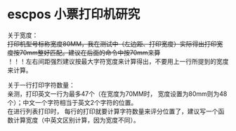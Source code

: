 # escpos 小票打印机研究

关于宽度：   
~~打印机型号标称宽度80MM，我在测试中（左边距、打印宽度）实际得出打印宽度按70mm整好匹配。建议在后面的命令中按70mm来算~~   
！！！左右间距强烈建议按最大字符宽度来计算得出，不要用上一行所提到的宽度来计算。   

关于一行打印字符数量：   
亲测，打印英文一行为最多47个（在宽度为70MM时， 宽度设置为80mm则为48个）；中文一个字符相当于英文2个字符的位置。   
在进行列表打印时， 每行的打印就要计算字符数量来评分位置了，建议写一个函数计算宽度（中英文区别计算，因为宽度不同）。   

